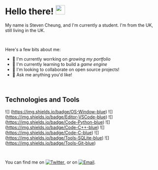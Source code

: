 # Hello there! <img src="https://raw.githubusercontent.com/StevenCheung87/StevenCheung87/master/wave.gif" width="30px">

My name is Steven Cheung, and I'm currently a student. I'm from the UK, still living in the UK. 


<br/>

Here's a few bits about me:
* 🔭 I'm currently worrking on *growing my portfolio*
* 🌱 I'm currently learning to build a *game engine*
* 👯 I'm looking to collaborate on open source projects!
* 💬 Ask me anything you'd like!

<br/>

## Technologies and Tools
![] (https://img.shields.io/badge/OS-Window-blue)
![] (https://img.shields.io/badge/Editor-VSCode-blue)
![] (https://img.shields.io/badge/Code-Python-blue)
![] (https://img.shields.io/badge/Code-C++-blue)
![] (https://img.shields.io/badge/Code-C-blue)
![] (https://img.shields.io/badge/Tools-SQLite-blue)
![] (https://img.shields.io/badge/Tools-Git-blue)

<br/>

You can find me on [![Twitter][1.2]][1], or on [![Email][2.2]][2].


[1.2]: https://raw.githubusercontent.com/StevenCheung87/StevenCheung87/master/twitter.png
[2.2]: https://raw.githubusercontent.com/StevenCheung87/StevenCheung87/master/email.png

[1]: https://twitter.com/StevenC88221733
[2]: stevencheungcode@outlook.com